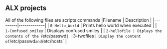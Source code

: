 ## ALX projects
All of the following files are scripts commands
|Filename | Description |
|---------|-------------|
| `0-Hello_World` | Prints hello world when executed |
| `1-Confused_smiley` | Displays confused smiley |
| `2-hellofile | Diplays the contents of the `/etc/passwd` |
| `3-twofiles` | Display the content of `/etc/passwd` and `/etc/hosts` |
